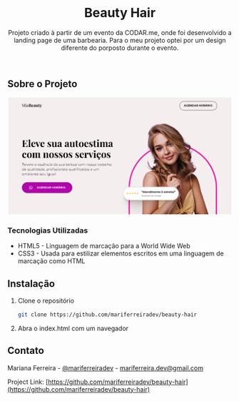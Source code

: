 
<br />
<p align="center">
  <h1 align="center">Beauty Hair</h1>

  <p align="center">
    Projeto criado à partir de um evento da CODAR.me, onde foi desenvolvido a landing page de uma barbearia. Para o meu projeto optei por um design diferente do porposto durante o evento. 
  </p>
  <br />
</p>


## Sobre o Projeto

<div align="center">
  <a href="https://mariferreiradev.github.io/beauty-hair">
    <img src="./img/beauty-hair.png" alt="Pagina de um salão de beleza feminino" width="500px">
  </a>
</div>

### Tecnologias Utilizadas

* HTML5 - Linguagem de marcação para a World Wide Web
* CSS3 - Usada para estilizar elementos escritos em uma linguagem de marcação como HTML

## Instalação

1. Clone o repositório
   ```sh
   git clone https://github.com/mariferreiradev/beauty-hair
   ```
2. Abra o index.html com um navegador


## Contato

Mariana Ferreira - [@mariferreiradev](https://www.linkedin.com/in/mariferreiradev/) - mariferreira.dev@gmail.com

Project Link: [https://github.com/mariferreiradev/beauty-hair](https://github.com/mariferreiradev/beauty-hair)
